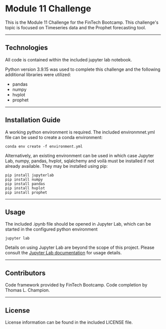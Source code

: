# Module 11 Challenge

This is the Module 11 Challenge for the FinTech Bootcamp. This challenge's topic is focused on Timeseries data and the Prophet forecasting tool.


---

## Technologies

All code is contained within the included jupyter lab notebook. 

Python version 3.9.15 was used to complete this challenge and the following additional libraries were utilized:
* pandas
* numpy
* hvplot
* prophet



---

## Installation Guide

A working python environment is required. The included environmnet.yml file can be used to create a conda environment:

```
conda env create -f environment.yml

```


Alternatively, an existing environment can be used in which case Jupyter Lab, numpy, pandas, hvplot, sqlalchemy and voilà must be installed if not already available. They may be installed using pip:

```
pip install jupyterlab
pip install numpy
pip install pandas
pip install hvplot
pip install prophet
```




---

## Usage

The included .ipynb file should be opened in Jupyter Lab, which can be started in the configured python environment

```
jupyter lab

```

Details on using Jupyter Lab are beyond the scope of this project. Please consult the [Jupyter Lab documentation](https://jupyterlab.readthedocs.io/en/stable/getting_started/overview.html) for usage details.


---

## Contributors

Code framework provided by FinTech Bootcamp.
Code completion by Thomas L. Champion.

---

## License

License information can be found in the included LICENSE file.



